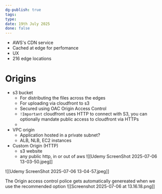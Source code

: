 ```yaml
---
dg-publish: true
tags: 
type: 
date: 19th July 2025
done: false
---
```

- AWS's CDN service
- Cached at edge for perfomance
- UX 
- 216 edge locations

# Origins
- s3 bucket
	- For distributing the files across the edges
	- For uploading via cloudfront to s3
	- Secured using OAC Origin Access Control
	- `!Important` cloudfront uses HTTP to connect with S3, you can optionally mandate public access to cloudfront via HTTPs
	- 
- VPC origin
	- Application hosted in a private subnet?
	- ALB, NLB, EC2 instances
- Custom Origin (HTTP)
	- s3 website
	- any public http, in or out of aws
![[Udemy ScreenShot 2025-07-06 13-03-50.jpeg]]

![[Udemy ScreenShot 2025-07-06 13-04-57.jpeg]]


The Origin access control police gets automatically genereated when we use the recommended option
![[Screenshot 2025-07-06 at 13.16.18.png]]

